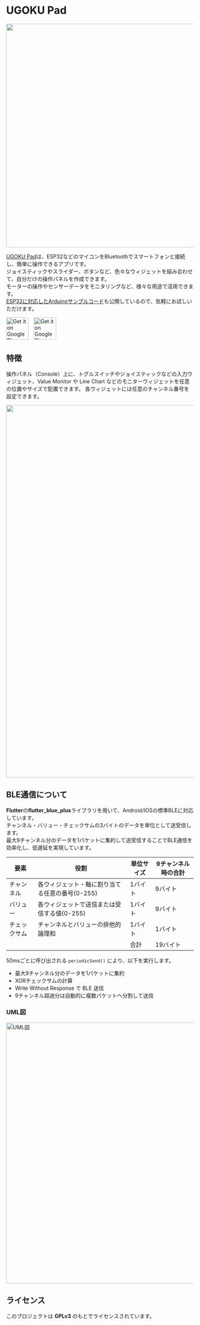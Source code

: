 # UGOKU Pad
<img src="https://github.com/user-attachments/assets/b2da444f-e0e3-46c4-aa92-2031e2f38083" width="600">

[UGOKU Pad](https://ugoku-lab.github.io/ugokupad.html)は、ESP32などのマイコンをBluetoothでスマートフォンと接続し、簡単に操作できるアプリです。  
ジョイスティックやスライダー、ボタンなど、色々なウィジェットを組み合わせて、自分だけの操作パネルを作成できます。  
モーターの操作やセンサーデータをモニタリングなど、様々な用途で活用できます。  
[ESP32に対応したArduinoサンプルコード](https://github.com/UGOKU-Lab/ESP32_Arduino_for_UGOKU_Pad)も公開しているので、気軽にお試しいただけます。

[<img src="https://github.com/user-attachments/assets/73952bbe-7f89-46e9-9a6e-cdc7eea8e7c8" alt="Get it on Google Play" height="60">](https://play.google.com/store/apps/details?id=com.ugoku_lab.ugoku_console)　[<img src="https://github.com/user-attachments/assets/e27e5d09-63d0-4a2e-9e14-0bb05dabd487" alt="Get it on Google Play" height="60">](https://apps.apple.com/jp/app/ugoku-pad/id6739496098)

## 特徴
操作パネル（Console）上に、トグルスイッチやジョイスティックなどの入力ウィジェット、Value Monitor や Line Chart などのモニターウィジェットを任意の位置やサイズで配置できます。
各ウィジェットには任意のチャンネル番号を設定できます。

<img src="https://github.com/user-attachments/assets/83dc999a-abfa-456a-82dc-63a0d83efa90" width="1000">

## BLE通信について
**Flutter**の**flutter_blue_plus**ライブラリを用いて、Android/IOSの標準BLEに対応しています。  
チャンネル・バリュー・チェックサムの3バイトのデータを単位として送受信します。  
最大9チャンネル分のデータを1パケットに集約して送受信することでBLE通信を効率化し、低遅延を実現しています。

| 要素         |役割| 単位サイズ | 9チャンネル時の合計 |
|--------------|--|------------|--------------------|
| チャンネル |各ウィジェット・軸に割り当てる任意の番号(0-255)| 1バイト    | 9バイト             |
| バリュー   |各ウィジェットで送信または受信する値(0-255)| 1バイト    | 9バイト             
| チェックサム |チャンネルとバリューの排他的論理和| 1バイト    | 1バイト             |
|          | | 合計          | 19バイト            |

50msごとに呼び出される `periodicSend()` により、以下を実行します。
- 最大9チャンネル分のデータを1パケットに集約
- XORチェックサムの計算
- Write Without Response で BLE 送信
- 9チャンネル超過分は自動的に複数パケットへ分割して送信

### UML図
<img src="https://github.com/user-attachments/assets/8f412e8d-542b-4886-8fee-9444f8d7e2e7" alt="UML図" width="700" />

## ライセンス
このプロジェクトは **GPLv3** のもとでライセンスされています。  



